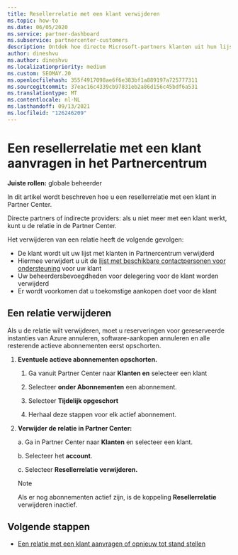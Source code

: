 ```yaml
---
title: Resellerrelatie met een klant verwijderen
ms.topic: how-to
ms.date: 06/05/2020
ms.service: partner-dashboard
ms.subservice: partnercenter-customers
description: Ontdek hoe directe Microsoft-partners klanten uit hun lijst kunnen verwijderen, gedelegeerde beheerdersbevoegdheden kunnen verwijderen en kunnen stoppen met het ondersteunen of kopen van klanten.
author: dineshvu
ms.author: dineshvu
ms.localizationpriority: medium
ms.custom: SEOMAY.20
ms.openlocfilehash: 355f4917098ae6f6e383bf1a889197a725777311
ms.sourcegitcommit: 37eac16c4339cb97831eb2a86d156c45bdf6a531
ms.translationtype: MT
ms.contentlocale: nl-NL
ms.lasthandoff: 09/13/2021
ms.locfileid: "126246209"
---
```

# <a name="how-to-remove-a-reseller-relationship-with-a-customer-in-partner-center"></a>Een resellerrelatie met een klant aanvragen in het Partnercentrum

**Juiste rollen:** globale beheerder

In dit artikel wordt beschreven hoe u een resellerrelatie met een klant in Partner Center.

Directe partners of indirecte providers: als u niet meer met een klant werkt, kunt u de relatie in de Partner Center.

Het verwijderen van een relatie heeft de volgende gevolgen:

- De klant wordt uit uw lijst met klanten in Partnercentrum verwijderd
- Hiermee verwijdert u uit de [lijst met beschikbare contactpersonen voor ondersteuning](assign-support-contacts.md) voor uw klant
- Uw beheerdersbevoegdheden voor delegering voor de klant worden verwijderd
- Er wordt voorkomen dat u toekomstige aankopen doet voor de klant

## <a name="how-to-remove-a-relationship"></a>Een relatie verwijderen

Als u de relatie wilt verwijderen, moet u reserveringen voor gereserveerde instanties van Azure annuleren, software-aankopen annuleren en alle resterende actieve abonnementen eerst opschorten.

1. **Eventuele actieve abonnementen opschorten.**

   1. Ga vanuit Partner Center naar **Klanten en** selecteer een klant

   2. Selecteer **onder Abonnementen** een abonnement.

   3. Selecteer **Tijdelijk opgeschort**

   4. Herhaal deze stappen voor elk actief abonnement.

2. **Verwijder de relatie in Partner Center:**

   a. Ga in Partner Center naar **Klanten** en selecteer een klant.

   b. Selecteer het **account**.

   c. Selecteer **Resellerrelatie verwijderen.**

   > [!NOTE]
   > Als er nog abonnementen actief zijn, is de koppeling **Resellerrelatie** verwijderen inactief.

## <a name="next-steps"></a>Volgende stappen

- [Een relatie met een klant aanvragen of opnieuw tot stand stellen](request-a-relationship-with-a-customer.md)
